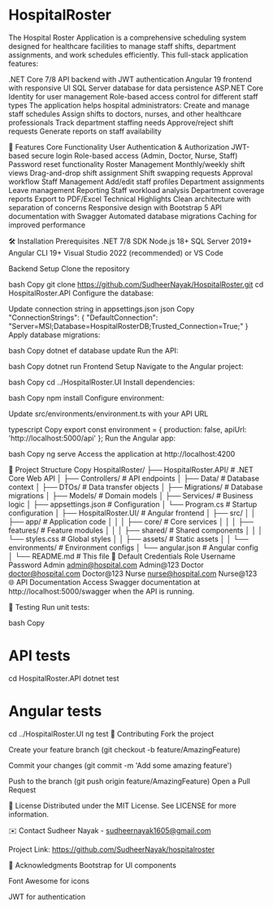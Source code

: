 # HospitalRoster
The Hospital Roster Application is a comprehensive scheduling system designed for healthcare facilities to manage staff shifts, department assignments, and work schedules efficiently. This full-stack application features:

.NET Core 7/8 API backend with JWT authentication
Angular 19 frontend with responsive UI
SQL Server database for data persistence
ASP.NET Core Identity for user management
Role-based access control for different staff types
The application helps hospital administrators:
Create and manage staff schedules
Assign shifts to doctors, nurses, and other healthcare professionals
Track department staffing needs
Approve/reject shift requests
Generate reports on staff availability

🚀 Features
Core Functionality
User Authentication & Authorization
JWT-based secure login
Role-based access (Admin, Doctor, Nurse, Staff)
Password reset functionality
Roster Management
Monthly/weekly shift views
Drag-and-drop shift assignment
Shift swapping requests
Approval workflow
Staff Management
Add/edit staff profiles
Department assignments
Leave management
Reporting
Staff workload analysis
Department coverage reports
Export to PDF/Excel
Technical Highlights
Clean architecture with separation of concerns
Responsive design with Bootstrap 5
API documentation with Swagger
Automated database migrations
Caching for improved performance

🛠️ Installation
Prerequisites
.NET 7/8 SDK
Node.js 18+
SQL Server 2019+
Angular CLI 19+
Visual Studio 2022 (recommended) or VS Code

Backend Setup
Clone the repository

bash
Copy
git clone https://github.com/SudheerNayak/HospitalRoster.git
cd HospitalRoster.API
Configure the database:

Update connection string in appsettings.json
json
Copy
"ConnectionStrings": {
  "DefaultConnection": "Server=MSI;Database=HospitalRosterDB;Trusted_Connection=True;"
}
Apply database migrations:

bash
Copy
dotnet ef database update
Run the API:

bash
Copy
dotnet run
Frontend Setup
Navigate to the Angular project:

bash
Copy
cd ../HospitalRoster.UI
Install dependencies:

bash
Copy
npm install
Configure environment:

Update src/environments/environment.ts with your API URL

typescript
Copy
export const environment = {
  production: false,
  apiUrl: 'http://localhost:5000/api'
};
Run the Angular app:

bash
Copy
ng serve
Access the application at http://localhost:4200

📂 Project Structure
Copy
HospitalRoster/
├── HospitalRoster.API/          # .NET Core Web API
│   ├── Controllers/             # API endpoints
│   ├── Data/                    # Database context
│   ├── DTOs/                    # Data transfer objects
│   ├── Migrations/              # Database migrations
│   ├── Models/                  # Domain models
│   ├── Services/                # Business logic
│   ├── appsettings.json         # Configuration
│   └── Program.cs               # Startup configuration
│
├── HospitalRoster.UI/           # Angular frontend
│   ├── src/
│   │   ├── app/                 # Application code
│   │   │   ├── core/            # Core services
│   │   │   ├── features/        # Feature modules
│   │   │   ├── shared/          # Shared components
│   │   │   └── styles.css       # Global styles
│   │   ├── assets/              # Static assets
│   │   └── environments/        # Environment configs
│   └── angular.json             # Angular config
│
└── README.md                    # This file
🔐 Default Credentials
Role	Username	Password
Admin	admin@hospital.com	Admin@123
Doctor	doctor@hospital.com	Doctor@123
Nurse	nurse@hospital.com	Nurse@123
🌐 API Documentation
Access Swagger documentation at http://localhost:5000/swagger when the API is running.

🧪 Testing
Run unit tests:

bash
Copy
# API tests
cd HospitalRoster.API
dotnet test

# Angular tests
cd ../HospitalRoster.UI
ng test
🤝 Contributing
Fork the project

Create your feature branch (git checkout -b feature/AmazingFeature)

Commit your changes (git commit -m 'Add some amazing feature')

Push to the branch (git push origin feature/AmazingFeature)
Open a Pull Request

📄 License
Distributed under the MIT License. See LICENSE for more information.

✉️ Contact
Sudheer Nayak - sudheernayak1605@gmail.com

Project Link: https://github.com/SudheerNayak/hospitalroster

🎉 Acknowledgments
Bootstrap for UI components

Font Awesome for icons

JWT for authentication
